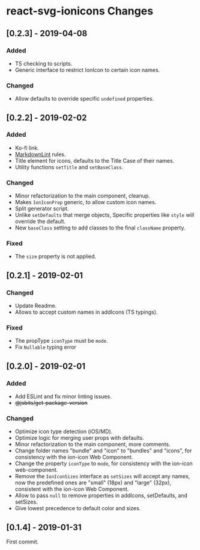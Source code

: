 # react-svg-ionicons Changes

## \[0.2.3] - 2019-04-08

### Added

- TS checking to scripts.
- Generic interface to restrict IonIcon to certain icon names.

### Changed

- Allow defaults to override specific `undefined` properties.

## \[0.2.2] - 2019-02-02

### Added

- Ko-fi link.
- [MarkdownLint](https://www.npmjs.com/package/markdownlint) rules.
- Title element for icons, defaults to the Title Case of their names.
- Utility functions `setTitle` and `setBaseClass`.

### Changed

- Minor refactorization to the main component, cleanup.
- Makes `IonIconProp` generic, to allow custom icon names.
- Split generator script.
- Unlike `setDefaults` that merge objects, Specific properties like `style` will override the default.
- New `baseClass` setting to add classes to the final `className` property.

### Fixed

- The `size` property is not applied.

## \[0.2.1] - 2019-02-01

### Changed

- Update Readme.
- Allows to accept custom names in addIcons (TS typings).

### Fixed

- The propType `iconType` must be `mode`.
- Fix `Nullable` typing error

## \[0.2.0] - 2019-02-01

### Added

- Add ESLint and fix minor linting issues.
- ~~@jsbits/get-package-version~~

### Changed

- Optimize icon type detection (iOS/MD).
- Optimize logic for merging user props with defaults.
- Minor refactorization to the main component, more comments.
- Change folder names "bundle" and "icon" to "bundles" and "icons", for consistency with the ion-icon Web Component.
- Change the property `iconType` to `mode`, for consistency with the ion-icon web-component.
- Remove the `IonIconSizes` interface as `setSizes` will accept any names, now the predefined ones are "small" (18px) and "large" (32px), consistent with the ion-icon Web Component.
- Allow to pass `null` to remove properties in addIcons, setDefaults, and setSizes.
- Give lowest precedence to default color and sizes.

## \[0.1.4] - 2019-01-31

First commit.
